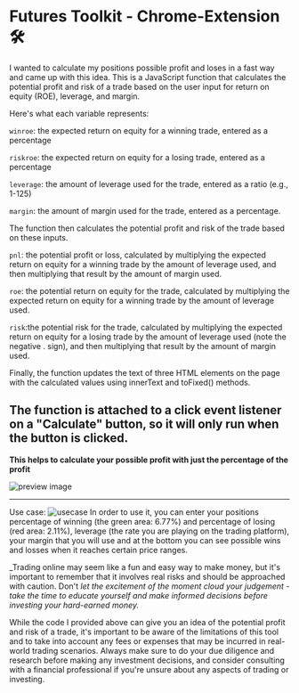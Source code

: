 # Futures Toolkit - Chrome-Extension 🛠
I wanted to calculate my positions possible profit and loses in a fast way and came up with this idea.
This is a JavaScript function that calculates the potential profit and risk of a trade based on the user input for return on equity (ROE), leverage, and margin.

Here's what each variable represents:

`winroe`: the expected return on equity for a winning trade, entered as a percentage

`riskroe`: the expected return on equity for a losing trade, entered as a percentage

`leverage`: the amount of leverage used for the trade, entered as a ratio (e.g., 1-125)

`margin`: the amount of margin used for the trade, entered as a percentage.

The function then calculates the potential profit and risk of the trade based on these inputs.


`pnl`: the potential profit or loss, calculated by multiplying the expected return on equity for a winning trade by the amount of leverage used, and then multiplying that result by the amount of margin used.

`roe`: the potential return on equity for the trade, calculated by multiplying the expected return on equity for a winning trade by the amount of leverage used.

`risk`:the potential risk for the trade, calculated by multiplying the expected return on equity for a losing trade by the amount of leverage used (note the negative .
sign), and then multiplying that result by the amount of margin used.

Finally, the function updates the text of three HTML elements on the page with the calculated values using innerText and toFixed() methods.

The function is attached to a click event listener on a "Calculate" button, so it will only run when the button is clicked.
---
__This helps to calculate your possible profit with just the percentage of the profit__

![preview image](https://i.imgur.com/GfKlR3i.png)

---
Use case:
![usecase](https://user-images.githubusercontent.com/62908937/224173616-635c8233-674c-4c8c-82f1-b64a3f995b3e.png)
In order to use it, you can enter your positions percentage of winning (the green area: 6.77%)  and percentage of losing (red area: 2.11%), leverage (the rate you are playing on the trading platform), your margin that you will use and at the bottom you can see possible wins and losses when it reaches certain price ranges.



_Trading online may seem like a fun and easy way to make money, but it's important to remember that it involves real risks and should be approached with caution. Don't _let the excitement of the moment cloud your judgement - take the time to educate yourself and make informed decisions before investing your hard-earned money._


While the code I provided above can give you an idea of the potential profit and risk of a trade, it's important to be aware of the limitations of this tool and to take into account any fees or expenses that may be incurred in real-world trading scenarios. Always make sure to do your due diligence and research before making any investment decisions, and consider consulting with a financial professional if you're unsure about any aspects of trading or investing.

